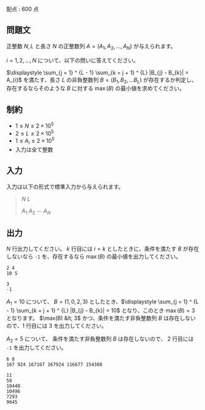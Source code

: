 配点 : $600$ 点

## 問題文

正整数 $N,L$ と長さ $N$ の正整数列 $A = (A_{1}, A_{2}, \dots , A_{N})$ が与えられます。

$i = 1, 2, \dots , N$ について、以下の問いに答えてください。

$\displaystyle \sum_{j = 1} ^ {L - 1} \sum_{k = j + 1} ^ {L} |B_{j} - B_{k}| = A_{i}$ を満たす、長さ $L$ の非負整数列 $B = (B_{1}, B_{2}, \dots B_{L})$ が存在するか判定し、存在するならそのような $B$ に対する $\max(B)$ の最小値を求めてください。

## 制約

- $1\leq N \leq 2 \times 10 ^ {5}$
- $2\leq L \leq 2 \times 10 ^ {5}$
- $1\leq A_{i} \leq 2 \times 10 ^ {5}$
- 入力は全て整数

## 入力

入力は以下の形式で標準入力から与えられます。

> $N$ $L$
> 
> $A_{1}$ $A_{2}$ $\cdots$ $A_{N}$

## 出力

$N$ 行出力してください。 $k$ 行目には $i=k$ としたときに、条件を満たす $B$ が存在しないなら `-1` を、存在するなら $\max(B)$ の最小値を出力してください。

```input1
2 4
10 5
```

```output1
3
-1
```

$A_{1} = 10$ について、
$B=(1,0,2,3)$ としたとき、$\displaystyle \sum_{j = 1} ^ {L - 1} \sum_{k = j + 1} ^ {L} |B_{j} - B_{k}| = 10$ となり、このとき $\max(B) = 3$ となります。
$\max(B) &lt; 3$ かつ、条件を満たす非負整数列 $B$ は存在しないので、$1$ 行目には $3$ を出力してください。

$A_{2} = 5$ について、
条件を満たす非負整数列 $B$ は存在しないので、 $2$ 行目には `-1` を出力してください。

```input2
6 8
167 924 167167 167924 116677 154308
```

```output2
11
58
10448
10496
7293
9645
```